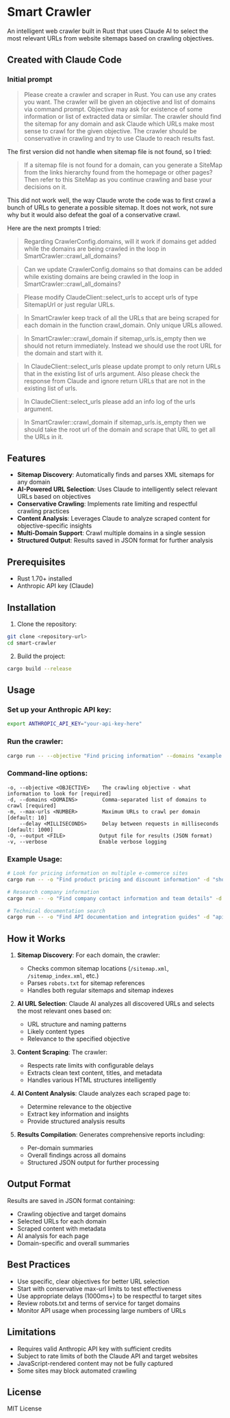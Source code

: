 # Smart Crawler

An intelligent web crawler built in Rust that uses Claude AI to select the most relevant URLs from website sitemaps based on crawling objectives.

## Created with Claude Code
### Initial prompt

> Please create a crawler and scraper in Rust. You can use any crates you want. The crawler will be given an objective and list of domains via command prompt. Objective may ask for existence of some information or list of extracted data or similar. The crawler should find the sitemap for any domain and ask Claude which URLs make most sense to crawl for the given objective. The crawler should be conservative in   crawling and try to use Claude to reach results fast.

The first version did not handle when sitemap file is not found, so I tried:

> If a sitemap file is not found for a domain, can you generate a SiteMap from the links hierarchy found from the homepage or other pages? Then refer to this SiteMap as you continue crawling and base your decisions on it.

This did not work well, the way Claude wrote the code was to first crawl a bunch of URLs to generate a possible sitemap. It does not work, not sure why but it would also defeat the goal of a conservative crawl.

Here are the next prompts I tried:

> Regarding CrawlerConfig.domains, will it work if domains get added while the domains are being crawled in the loop in SmartCrawler::crawl_all_domains?

> Can we update CrawlerConfig.domains so that domains can be added while existing domains are being crawled in the loop in SmartCrawler::crawl_all_domains?

> Please modify ClaudeClient::select_urls to accept urls of type SitemapUrl or just regular URLs.

> In SmartCrawler keep track of all the URLs that are being scraped for each domain in the function crawl_domain. Only unique URLs allowed.

> In SmartCrawler::crawl_domain if sitemap_urls.is_empty then we should not return immediately. Instead we should use the root URL for the domain and start with it.

> In ClaudeClient::select_urls please update prompt to only return URLs that in the existing list of urls argument. Also please check the response from Claude and ignore return URLs that are not in the existing list of urls.

> In ClaudeClient::select_urls please add an info log of the urls argument.

> In SmartCrawler::crawl_domain if sitemap_urls.is_empty then we should take the root url of the domain and scrape that URL to get all the URLs in it.

## Features

- **Sitemap Discovery**: Automatically finds and parses XML sitemaps for any domain
- **AI-Powered URL Selection**: Uses Claude to intelligently select relevant URLs based on objectives
- **Conservative Crawling**: Implements rate limiting and respectful crawling practices
- **Content Analysis**: Leverages Claude to analyze scraped content for objective-specific insights
- **Multi-Domain Support**: Crawl multiple domains in a single session
- **Structured Output**: Results saved in JSON format for further analysis

## Prerequisites

- Rust 1.70+ installed
- Anthropic API key (Claude)

## Installation

1. Clone the repository:
```bash
git clone <repository-url>
cd smart-crawler
```

2. Build the project:
```bash
cargo build --release
```

## Usage

### Set up your Anthropic API key:
```bash
export ANTHROPIC_API_KEY="your-api-key-here"
```

### Run the crawler:
```bash
cargo run -- --objective "Find pricing information" --domains "example.com,another-site.com" --max-urls 5
```

### Command-line options:
```
-o, --objective <OBJECTIVE>    The crawling objective - what information to look for [required]
-d, --domains <DOMAINS>        Comma-separated list of domains to crawl [required]
-m, --max-urls <NUMBER>        Maximum URLs to crawl per domain [default: 10]
    --delay <MILLISECONDS>     Delay between requests in milliseconds [default: 1000]
-O, --output <FILE>           Output file for results (JSON format)
-v, --verbose                 Enable verbose logging
```

### Example Usage:

```bash
# Look for pricing information on multiple e-commerce sites
cargo run -- -o "Find product pricing and discount information" -d "shop1.com,shop2.com" -m 8 --output results.json

# Research company information
cargo run -- -o "Find company contact information and team details" -d "company.com" -m 5 -v

# Technical documentation search
cargo run -- -o "Find API documentation and integration guides" -d "api-docs.com,developer-site.com" -m 15
```

## How it Works

1. **Sitemap Discovery**: For each domain, the crawler:
   - Checks common sitemap locations (`/sitemap.xml`, `/sitemap_index.xml`, etc.)
   - Parses `robots.txt` for sitemap references
   - Handles both regular sitemaps and sitemap indexes

2. **AI URL Selection**: Claude AI analyzes all discovered URLs and selects the most relevant ones based on:
   - URL structure and naming patterns
   - Likely content types
   - Relevance to the specified objective

3. **Content Scraping**: The crawler:
   - Respects rate limits with configurable delays
   - Extracts clean text content, titles, and metadata
   - Handles various HTML structures intelligently

4. **AI Content Analysis**: Claude analyzes each scraped page to:
   - Determine relevance to the objective
   - Extract key information and insights
   - Provide structured analysis results

5. **Results Compilation**: Generates comprehensive reports including:
   - Per-domain summaries
   - Overall findings across all domains
   - Structured JSON output for further processing

## Output Format

Results are saved in JSON format containing:
- Crawling objective and target domains
- Selected URLs for each domain
- Scraped content with metadata
- AI analysis for each page
- Domain-specific and overall summaries

## Best Practices

- Use specific, clear objectives for better URL selection
- Start with conservative max-url limits to test effectiveness
- Use appropriate delays (1000ms+) to be respectful to target sites
- Review robots.txt and terms of service for target domains
- Monitor API usage when processing large numbers of URLs

## Limitations

- Requires valid Anthropic API key with sufficient credits
- Subject to rate limits of both the Claude API and target websites
- JavaScript-rendered content may not be fully captured
- Some sites may block automated crawling

## License

MIT License

